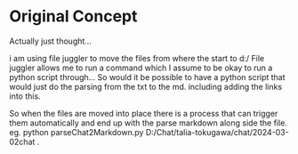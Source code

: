 # Original Concept

Actually just thought...

i am using file juggler to move the files from where the start to d:/
File juggler allows me to run a command which I assume to be okay to run a python script through...
So would it be possible to have a python script that would just do the parsing from the txt to the md.
including adding the links into this.

So when the files are moved into place there is a process that can trigger them automatically and end up with the parse markdown along side the file. eg.
python parseChat2Markdown.py D:/Chat/talia-tokugawa/chat/2024-03-02chat .
